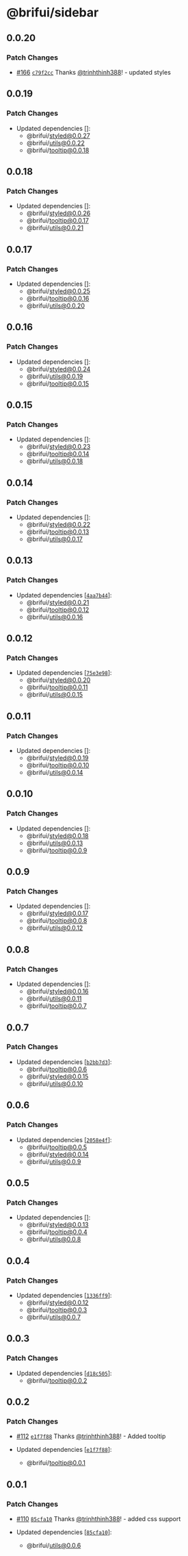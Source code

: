 # @brifui/sidebar

## 0.0.20

### Patch Changes

- [#166](https://github.com/brifui-org/brif-ui/pull/166) [`c79f2cc`](https://github.com/brifui-org/brif-ui/commit/c79f2cc770667585414a9f8c673be7e5d50fe83e) Thanks [@trinhthinh388](https://github.com/trinhthinh388)! - updated styles

## 0.0.19

### Patch Changes

- Updated dependencies []:
  - @brifui/styled@0.0.27
  - @brifui/utils@0.0.22
  - @brifui/tooltip@0.0.18

## 0.0.18

### Patch Changes

- Updated dependencies []:
  - @brifui/styled@0.0.26
  - @brifui/tooltip@0.0.17
  - @brifui/utils@0.0.21

## 0.0.17

### Patch Changes

- Updated dependencies []:
  - @brifui/styled@0.0.25
  - @brifui/tooltip@0.0.16
  - @brifui/utils@0.0.20

## 0.0.16

### Patch Changes

- Updated dependencies []:
  - @brifui/styled@0.0.24
  - @brifui/utils@0.0.19
  - @brifui/tooltip@0.0.15

## 0.0.15

### Patch Changes

- Updated dependencies []:
  - @brifui/styled@0.0.23
  - @brifui/tooltip@0.0.14
  - @brifui/utils@0.0.18

## 0.0.14

### Patch Changes

- Updated dependencies []:
  - @brifui/styled@0.0.22
  - @brifui/tooltip@0.0.13
  - @brifui/utils@0.0.17

## 0.0.13

### Patch Changes

- Updated dependencies [[`4aa7b44`](https://github.com/brifui-org/brif-ui/commit/4aa7b44b68988dda525a04e03e2f23473298d31b)]:
  - @brifui/styled@0.0.21
  - @brifui/tooltip@0.0.12
  - @brifui/utils@0.0.16

## 0.0.12

### Patch Changes

- Updated dependencies [[`75e3e98`](https://github.com/brifui-org/brif-ui/commit/75e3e98212ce4c30442827d1195dd8b48572e74b)]:
  - @brifui/styled@0.0.20
  - @brifui/tooltip@0.0.11
  - @brifui/utils@0.0.15

## 0.0.11

### Patch Changes

- Updated dependencies []:
  - @brifui/styled@0.0.19
  - @brifui/tooltip@0.0.10
  - @brifui/utils@0.0.14

## 0.0.10

### Patch Changes

- Updated dependencies []:
  - @brifui/styled@0.0.18
  - @brifui/utils@0.0.13
  - @brifui/tooltip@0.0.9

## 0.0.9

### Patch Changes

- Updated dependencies []:
  - @brifui/styled@0.0.17
  - @brifui/tooltip@0.0.8
  - @brifui/utils@0.0.12

## 0.0.8

### Patch Changes

- Updated dependencies []:
  - @brifui/styled@0.0.16
  - @brifui/utils@0.0.11
  - @brifui/tooltip@0.0.7

## 0.0.7

### Patch Changes

- Updated dependencies [[`b2bb7d3`](https://github.com/brifui-org/brif-ui/commit/b2bb7d30d17b4bacc5716964f24da9f522a34be6)]:
  - @brifui/tooltip@0.0.6
  - @brifui/styled@0.0.15
  - @brifui/utils@0.0.10

## 0.0.6

### Patch Changes

- Updated dependencies [[`2058e4f`](https://github.com/brifui-org/brif-ui/commit/2058e4f4fc43139d9b13322c5c50b49f43dc2f28)]:
  - @brifui/tooltip@0.0.5
  - @brifui/styled@0.0.14
  - @brifui/utils@0.0.9

## 0.0.5

### Patch Changes

- Updated dependencies []:
  - @brifui/styled@0.0.13
  - @brifui/tooltip@0.0.4
  - @brifui/utils@0.0.8

## 0.0.4

### Patch Changes

- Updated dependencies [[`1336ff9`](https://github.com/brifui-org/brif-ui/commit/1336ff9dd99899e54da1bd4bfa77168c14c4e662)]:
  - @brifui/styled@0.0.12
  - @brifui/tooltip@0.0.3
  - @brifui/utils@0.0.7

## 0.0.3

### Patch Changes

- Updated dependencies [[`d18c505`](https://github.com/brifui-org/brif-ui/commit/d18c5050016c2288eef733b27930752be46b216b)]:
  - @brifui/tooltip@0.0.2

## 0.0.2

### Patch Changes

- [#112](https://github.com/brifui-org/brif-ui/pull/112) [`e1f7f88`](https://github.com/brifui-org/brif-ui/commit/e1f7f883f827a398041364834b5d5f20ecc73ca8) Thanks [@trinhthinh388](https://github.com/trinhthinh388)! - Added tooltip

- Updated dependencies [[`e1f7f88`](https://github.com/brifui-org/brif-ui/commit/e1f7f883f827a398041364834b5d5f20ecc73ca8)]:
  - @brifui/tooltip@0.0.1

## 0.0.1

### Patch Changes

- [#110](https://github.com/brifui-org/brif-ui/pull/110) [`85cfa10`](https://github.com/brifui-org/brif-ui/commit/85cfa10cca6ad3b3de2d48004e8517068c91df33) Thanks [@trinhthinh388](https://github.com/trinhthinh388)! - added css support

- Updated dependencies [[`85cfa10`](https://github.com/brifui-org/brif-ui/commit/85cfa10cca6ad3b3de2d48004e8517068c91df33)]:
  - @brifui/utils@0.0.6
